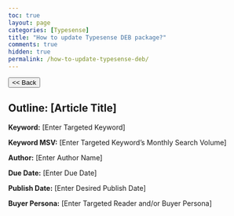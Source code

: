 ```yaml
---
toc: true
layout: page
categories: [Typesense]
title: "How to update Typesense DEB package?"
comments: true
hidden: true
permalink: /how-to-update-typesense-deb/
---
```


<button class="back-button" onclick="window.history.back()"><< Back</button>

## Outline: [Article Title]

**Keyword:** [Enter Targeted Keyword]

**Keyword MSV:** [Enter Targeted Keyword’s Monthly Search Volume]

**Author:** [Enter Author Name]

**Due Date:** [Enter Due Date]

**Publish Date:** [Enter Desired Publish Date]

**Buyer Persona:** [Enter Targeted Reader and/or Buyer Persona]

<br>
